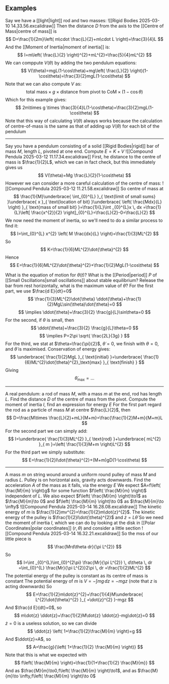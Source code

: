 

## Examples
Say we have a [[light|light]] rod and two masses:
![[Rigid Bodies 2025-03-10 14.33.56.excalidraw]]
Then the distance $D$ from the axis to the [[Centre of Mass|centre of mass]] is 
$$
D=\frac{1}{2m}\left( m\cdot \frac{L}{2}+m\cdot L \right)=\frac{3}{4}L
$$
And the [[Moment of Inertia|moment of inertia]] is:
$$
I=m\left( \frac{L}{2} \right)^{2}+mL^{2}=\frac{5}{4}mL^{2}
$$
We can comppute $V(\theta)$ by adding the two pendulum equations:
$$
V(\theta)=mgL(1-\cos\theta)+mg\left( \frac{L}{2} \right)(1-\cos\theta)=\frac{3}{2}mgL(1-\cos\theta)
$$
Note that we can also compute $V$ as:
$$
\text{total mass}\times g\times \text{distance from pivot to CoM}\times(1-\cos\theta)
$$
Which for this example gives:
$$
2m\times g \times \frac{3}{4}L(1-\cos\theta)=\frac{3}{2}mgL(1-\cos\theta)
$$
Note that this way of calculating $V(\theta)$ always works because the calculation of centre-of-mass is the same as that of adding up $V(\theta)$ for each bit of the pendulum
___
Say you have a pendulum consisting of a solid [[Rigid Bodies|rigid]] bar of mass $M$, length $L$, pivoted at one end. Compute $E=K+V$
![[Compound Pendula 2025-03-12 11.17.34.excalidraw]]
First, he distance to the centre of mass is $\frac{1}{2}L$, which we can in fact check, but this immediately gives us
$$
V(\theta)=Mg \frac{L}{2}(1-\cos\theta)
$$
However we can consider a more careful calculation of the centre of mass:
![[Compound Pendula 2025-03-12 11.21.58.excalidraw]]
So centre of mass at
$$
\frac{1}{M}\underbrace{ \int_{0}^{L}  }_{ \text{limit of small sums} }\underbrace{ x }_{ \text{location of bit} }\underbrace{ \left( \frac{Mdx}{L} \right) }_{ \text{mass of small bit} }=\frac{1}{L}\int _{0}^{L}x \, dx =\frac{1}{L}\left[ \frac{x^{2}}{2} \right]_{0}^{L}=\frac{L}{2}-0=\frac{L}{2}
$$
We now need the moment of inertia, so we'll need to do a similar process to find it:
$$
I=\int_{0}^{L} x^{2} \left( M \frac{dx}{L}  \right)=\frac{1}{3}ML^{2}
$$
So
$$
K=\frac{1}{6}ML^{2}\dot{\theta}^{2}
$$
Hence
$$
E=\frac{1}{6}ML^{2}\dot{\theta}^{2}+\frac{1}{2}MgL(1-\cos\theta)
$$

What is the equation of motion for $\theta(t)$? What is the [[Period|period]] $P$ of [[Small Oscillations|small oscillations]] about stable equilibrium? Release the bar from rest horizontally, what is the maximum value of $\dot{\theta}$?
For the first part, we use $\frac{d E}{dt}=0$
$$
\frac{1}{3}ML^{2}\dot{\theta} \ddot{\theta}+\frac{1}{2}MgL\sin(\theta)\dot{\theta}=0
$$
$$
\implies \ddot{\theta}+\frac{3}{2} \frac{g}{L}\sin\theta=0
$$
For the second, if $\theta$ is small, then
$$
\ddot{\theta}+\frac{3}{2} \frac{g}{L}\theta=0
$$
$$
\implies P=2\pi \sqrt{ \frac{2L}{3g} }
$$
For the third, we stat at $\theta=\frac{\pi}{2}$, $\dot{\theta}=0$, we finish with $\theta=0$, and $\dot{\theta}$ is maximised. Conservation of energy gives:
$$
\underbrace{ \frac{1}{2}MgL }_{ \text{initial} }=\underbrace{ \frac{1}{6}ML^{2}\dot{\theta}^{2}_\text{max} }_{ \text{finish} }
$$
Giving 
$$
\dot{\theta}_\text{max}=\dots
$$
___
A real pendulum: a rod of mass $M$, with a mass $m$ at the end, rod has length $L$. Find the distance $D$ of the centre of mass from the pivot. Compute the moment of inertia $I$, find an expression for energy $E$
For the first part regard the rod as a particle of mass $M$ at centre $\frac{L}{2}$, then
$$
D=\frac{M\times \frac{L}{2}+mL}{M+m}=\frac{\frac{1}{2}M+m}{M+m}L
$$
For the second part we can simply add:
$$
I=\underbrace{ \frac{1}{3}ML^{2} }_{ \text{rod} }+\underbrace{ mL^{2} }_{ m }=\left( \frac{1}{3}M+m \right)L^{2}
$$
For the third part we simply substitute:
$$
E=\frac{1}{2}I\dot{\theta}^{2}+(M+m)gD(1-\cos\theta)
$$
___
A mass $m$ on string wound around a uniform round pulley of mass $M$ and radius $L$. Pulley is on horizontal axis, gravity acts downwards. Find the acceleration $A$ of the mass as it falls, via the energy $E$
We expect $A=f\left( \frac{M}{m} \right)g$ for some function $f\left( \frac{M}{m} \right)$ independent of $L$. We also expect $f\left( \frac{M}{m} \right)\to1$ as $\frac{M}{m}\to 0$ and $f\left( \frac{M}{m} \right)\to 0$ as $\frac{M}{m}\to \infty$
![[Compound Pendula 2025-03-14 16.28.08.excalidraw]]
The kinetic energy of $m$ is $\frac{1}{2}mv^{2}=\frac{1}{2}m\dot{z}^{2}$. The kinetic energy of the pulley is $\frac{1}{2}I\dot{\theta}^{2}$ and $\dot{z}=L\dot{\theta}$
So we need the moment of inertia $I$, which we can do by looking at the disk in [[Polar Coordinates|polar coordinates]] $(r,\theta)$ and consider a little section
![[Compound Pendula 2025-03-14 16.32.21.excalidraw]]
So the mss of our little piece is
$$
\frac{Mrd\theta dr}{\pi L^{2}}
$$
So
$$
I=\int _{0}^{L}\int_{0}^{2\pi} \frac{Mr}{\pi L^{2}} \, d\theta  \, dr =\int_{0}^{L} \frac{Mr}{\pi L^{2}}2\pi \, dr =\frac{1}{2}ML^{2}
$$
The potential energy of the pulley is constant as its centre of mass is constant
The potential energy of $m$ is $V=-\int mg \, dz=-mgz$ (note that $z$ is acting downwards)
So
$$
E=\frac{1}{2}m\dot{z}^{2}+\frac{1}{4}M\underbrace{ L^{2}\dot{\theta}^{2} }_{ =\dot{z}^{2} }-mgz
$$
And $\frac{d E}{dt}=0$, so
$$
m\dot{z} \ddot{z}+\frac{1}{2}M\dot{z} \ddot{z}-mg\dot{z}=0
$$
$\dot{z}=0$ is a useless solution, so we can divide
$$
\ddot{z}  \left( 1+\frac{1}{2}\frac{M}{m} \right)=g
$$
And $\ddot{z}=A$, so
$$
A=\frac{g}{\left( 1+\frac{1}{2} \frac{M}{m} \right)}
$$
Note that this is what we expected with 
$$
f\left( \frac{M}{m} \right)=\frac{1}{1+\frac{1}{2} \frac{M}{m}}
$$
And as $\frac{M}{m}\to0,f\left( \frac{M}{m} \right)\to1$, and as $\frac{M}{m}\to \infty,f\left( \frac{M}{m} \right)\to 0$ 
